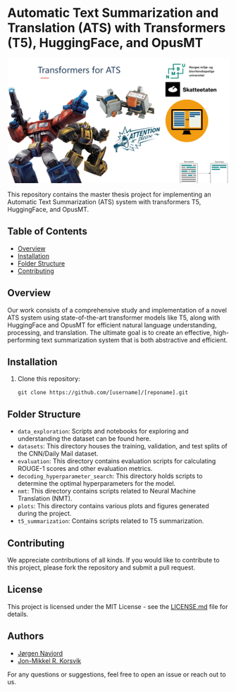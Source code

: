# Automatic Text Summarization and Translation (ATS) with Transformers (T5), HuggingFace, and OpusMT

![Project Logo](./plots/Transformers_Summ_wide-1.png)

This repository contains the master thesis project for implementing an Automatic Text Summarization (ATS) system with transformers T5, HuggingFace, and OpusMT.

## Table of Contents

- [Overview](#overview)
- [Installation](#installation)
- [Folder Structure](#folder-structure)
- [Contributing](#contributing)

## Overview

Our work consists of a comprehensive study and implementation of a novel ATS system using state-of-the-art transformer models like T5, along with HuggingFace and OpusMT for efficient natural language understanding, processing, and translation. The ultimate goal is to create an effective, high-performing text summarization system that is both abstractive and efficient.

## Installation

1. Clone this repository:
    ```
    git clone https://github.com/[username]/[reponame].git
    ```

## Folder Structure

- `data_exploration`: Scripts and notebooks for exploring and understanding the dataset can be found here.
- `datasets`: This directory houses the training, validation, and test splits of the CNN/Daily Mail dataset.
- `evaluation`: This directory contains evaluation scripts for calculating ROUGE-1 scores and other evaluation metrics.
- `decoding_hyperparameter_search`: This directory holds scripts to determine the optimal hyperparameters for the model.
- `nmt`: This directory contains scripts related to Neural Machine Translation (NMT).
- `plots`: This directory contains various plots and figures generated during the project.
- `t5_summarization`: Contains scripts related to T5 summarization.

## Contributing

We appreciate contributions of all kinds. If you would like to contribute to this project, please fork the repository and submit a pull request.

## License

This project is licensed under the MIT License - see the [LICENSE.md](LICENSE.md) file for details.

## Authors

- [Jørgen Navjord](https://github.com/navjordj)
- [Jon-Mikkel R. Korsvik](https://github.com/jkorsvik)

For any questions or suggestions, feel free to open an issue or reach out to us.
